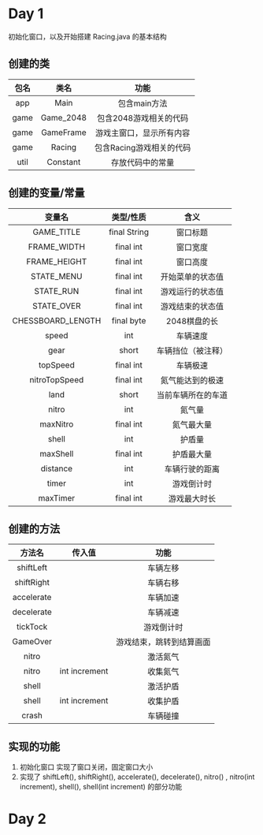 Day 1
==
初始化窗口，以及开始搭建 Racing.java 的基本结构

创建的类
--
|包名|类名|功能|
|:-:|:-:|:-:|
|app|Main|包含main方法|
|game|Game_2048|包含2048游戏相关的代码|
|game|GameFrame|游戏主窗口，显示所有内容|
|game|Racing|包含Racing游戏相关的代码|
|util|Constant|存放代码中的常量|

创建的变量/常量
--
|变量名|类型/性质|含义|
|:-:|:-:|:-:|
|GAME_TITLE|final String|窗口标题|
|FRAME_WIDTH|final int|窗口宽度|
|FRAME_HEIGHT|final int|窗口高度|
|STATE_MENU|final int|开始菜单的状态值|
|STATE_RUN|final int|游戏运行的状态值|
|STATE_OVER|final int|游戏结束的状态值|
|CHESSBOARD_LENGTH|final byte|2048棋盘的长|
|speed|int|车辆速度|
|gear|short|车辆挡位（被注释）|
|topSpeed|final int|车辆极速|
|nitroTopSpeed|final int|氮气能达到的极速|
|land|short|当前车辆所在的车道|
|nitro|int|氮气量|
|maxNitro|final int|氮气最大量|
|shell|int|护盾量|
|maxShell|final int|护盾最大量|
|distance|int|车辆行驶的距离|
|timer|int|游戏倒计时|
|maxTimer|final int|游戏最大时长|

创建的方法
--
|方法名|传入值|功能|
|:-:|:-:|:-:|
|shiftLeft||车辆左移|
|shiftRight||车辆右移|
|accelerate||车辆加速|
|decelerate||车辆减速|
|tickTock||游戏倒计时|
|GameOver||游戏结束，跳转到结算画面|
|nitro||激活氮气|
|nitro|int increment|收集氮气|
|shell||激活护盾|
|shell|int increment|收集护盾|
|crash||车辆碰撞|


实现的功能
--
1. 初始化窗口 实现了窗口关闭，固定窗口大小
1. 实现了 shiftLeft(), shiftRight(), accelerate(), decelerate(), nitro() , nitro(int increment), shell(), shell(int increment) 的部分功能

Day 2
==




















